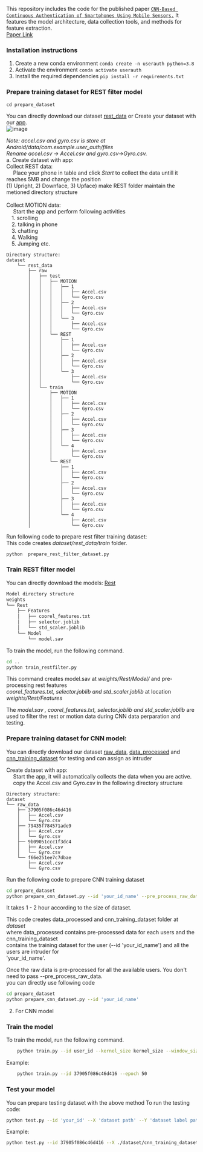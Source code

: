 This repository includes the code for the published paper [```CNN-Based Continuous Authentication of Smartphones Using Mobile Sensors.```](https://www.ijirae.com/volumes/Vol9/iss-08/37.AUAE10083.pdf) It features the model architecture, data collection tools, and methods for feature extraction. <br>
[Paper Link](https://www.ijirae.com/volumes/Vol9/iss-08/37.AUAE10083.pdf)

### Installation instructions
1. Create a new conda environment
    ```conda create -n userauth python=3.8```
2. Activate the environment
    ```conda activate userauth```
3. Install the required dependencies
    ```pip install -r requirements.txt```

### Prepare training dataset for REST filter model
```cd prepare_dataset```

You can directly download our dataset [rest_data](https://drive.google.com/file/d/1L0k4S51m0QreSPeh8UvDZjrO-79uN5cH/view?usp=sharing)
or Create your dataset with our [app](https://drive.google.com/file/d/14MLhiIHaFmJIiJlIwK3JtkvA60hOCj4G/view?usp=sharing).  
![image](https://drive.google.com/uc?export=view&id=1dlXuthgsF9G6XTcSUdqyt9HKLyf90jR6)

*Note: accel.csv and gyro.csv is store at Android/data/com.example.user_auth/files*   
*Rename accel.csv -> Accel.csv and gyro.csv->Gyro.csv.*   
a. Create dataset with app:  
    Collect REST data:  
    &emsp; Place your phone in table and click *Start* to collect the data untill it reaches 5MB and change the position  
        (1) Upright, 2) Downface, 3) Upface) make REST folder maintain the metioned directory structure  
    \
    Collect MOTION data:  
    &emsp; Start the app and perform following activities  
    &emsp;1.  scrolling  
    &emsp;2.  talking in phone  
    &emsp;3.  chatting  
    &emsp;4.  Walking  
    &emsp;5.  Jumping
    etc.


    Directory structure:
    dataset
        └── rest_data
            ├── raw
            │   ├── test
            │   │   ├── MOTION
            │   │   │   ├── 1
            │   │   │   │   ├── Accel.csv
            │   │   │   │   └── Gyro.csv
            │   │   │   ├── 2
            │   │   │   │   ├── Accel.csv
            │   │   │   │   └── Gyro.csv
            │   │   │   └── 3
            │   │   │       ├── Accel.csv
            │   │   │       └── Gyro.csv
            │   │   └── REST
            │   │       ├── 1
            │   │       │   ├── Accel.csv
            │   │       │   └── Gyro.csv
            │   │       ├── 2
            │   │       │   ├── Accel.csv
            │   │       │   └── Gyro.csv
            │   │       └── 3
            │   │           ├── Accel.csv
            │   │           └── Gyro.csv
            │   └── train
            │       ├── MOTION
            │       │   ├── 1
            │       │   │   ├── Accel.csv
            │       │   │   └── Gyro.csv
            │       │   ├── 2
            │       │   │   ├── Accel.csv
            │       │   │   └── Gyro.csv
            │       │   ├── 3
            │       │   │   ├── Accel.csv
            │       │   │   └── Gyro.csv
            │       │   └── 4
            │       │       ├── Accel.csv
            │       │       └── Gyro.csv
            │       └── REST
            │           ├── 1
            │           │   ├── Accel.csv
            │           │   └── Gyro.csv
            │           ├── 2
            │           │   ├── Accel.csv
            │           │   └── Gyro.csv
            │           ├── 3
            │           │   ├── Accel.csv
            │           │   └── Gyro.csv
            │           └── 4
            │               ├── Accel.csv
            │               └── Gyro.csv



Run following code to prepare rest filter training dataset:  
This code creates *dataset/rest_data/train* folder.
```bash
python  prepare_rest_filter_dataset.py
```
### Train REST filter model
You can directly download the models: [Rest](https://drive.google.com/file/d/1_CLDVKVbcZkcqCSNuQfCmcQgQlfw8PKY/view?usp=sharing)

```bash
Model directory structure
weights
└── Rest
    ├── Features
    │   ├── coorel_features.txt
    │   ├── selector.joblib
    │   └── std_scaler.joblib
    └── Model
        └── model.sav


```

To train the model, run the following command.
```bash
cd ..
python train_restfilter.py
```
This command creates model.sav at *weights/Rest/Model/* and pre-processing rest features  
*coorel_features.txt, selector.joblib and  std_scaler.joblib* at location *weights/Rest/Features*

The *model.sav , coorel_features.txt, selector.joblib and  std_scaler.joblib* are used to filter the rest or motion data during CNN data perparation and testing. 


### Prepare training dataset for CNN model:
You can directly download our dataset [raw_data](https://drive.google.com/file/d/1_mqModB8Q5n_EKbUrjJgrgqp8iKKI0Y6/view?usp=sharing), [data_processed](https://drive.google.com/file/d/1TGAU-u8Sko5nZIeRKSvoY88OUiJuE2D8/view?usp=sharing) and [cnn_training_dataset](https://drive.google.com/file/d/1WahW47_2_7v2EuwOUZGt61J3W2Lu9gnl/view?usp=sharing) for testing and can assign as intruder 


Create dataset with app:  
&emsp; Start the app, it will automatically collects the data when you are active.  
&emsp; copy the Accel.csv and Gyro.csv in the following directory structure

    Directory structure:
    dataset
    └── raw_data
        ├── 37905f086c46d416
        │   ├── Accel.csv
        │   └── Gyro.csv
        ├── 79435f784571ade9
        │   ├── Accel.csv
        │   └── Gyro.csv
        ├── 9b09051ccc1f3dc4
        │   ├── Accel.csv
        │   └── Gyro.csv
        └── f66e251ee7c7dbae
            ├── Accel.csv
            └── Gyro.csv

Run the following code to prepare CNN training dataset
```bash
cd prepare_dataset
python prepare_cnn_dataset.py --id 'your_id_name' --pre_process_raw_data
```
It takes 1 - 2 hour according to the size of dataset.  

This code creates data_processed and cnn_training_dataset folder at *dataset*  
where data_processed contains pre-processed data for each users and  the cnn_training_dataset  
contains the training dataset for the user (--id 'your_id_name') and all the users are intruder for  
'your_id_name'.

Once the raw data is pre-processed for all the available users. You don't need to pass --pre_process_raw_data.  
you can directly use following code
```bash
cd prepare_dataset
python prepare_cnn_dataset.py --id 'your_id_name'
```  

2. For CNN model

### Train the model
To train the model, run the following command.
```bash
    python train.py --id user_id --kernel_size kernel_size --window_size window_size --lr learning_rate --num_filters number_of_filters_to_use --epoch number_of_epochs_to_train --dataset_path root_path_of_the_dataset
```
Example:
```bash
    python train.py --id 37905f086c46d416 --epoch 50
```

### Test your model
You can prepare testing dataset with the above method
To run the testing code:
```bash
python test.py --id 'your_id' --X 'dataset path' --Y 'dataset label path' --model_path 'Trained model checkpoint path (.h5)'
```
Example:
```bash
python test.py --id 37905f086c46d416 --X ./dataset/cnn_training_dataset/37905f086c46d416/X_test.csv --Y ./dataset/cnn_training_dataset/37905f086c46d416/Y_test.csv --model_path ./weights/37905f086c46d416/Models/cp.h5
```
